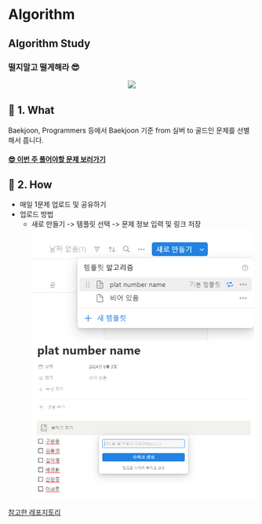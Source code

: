 # Algorithm
## Algorithm Study
### 떨지말고 떨게해라 😎
<p align=center>
<img src="https://cdn.uc.assets.prezly.com/2619a11f-0441-48af-8784-36dc8e204bcf/-/resize/1200x/-/format/auto/" height=500>
</p>

## 💖 1. What
Baekjoon, Programmers 등에서 Baekjoon 기준 from 실버 to 골드인 문제를 선별해서 풉니다. 

<h4>
    <a href="https://disco-terrier-f0c.notion.site/ab5b4596323f4ebeab9ae2ba65eb4f75?v=f729f0db21e143eaa385d4f8b31206aa&pvs=4">
        😎 이번 주 풀어야할 문제 보러가기
    </a>
</h4>

## 💖 2.  How
- 매일 1문제 업로드 및 공유하기
- 업로드 방법
  - 새로 만들기 -> 템플릿 선택 -> 문제 정보 입력 및 링크 저장
      <br>
      <img src="Common/만들기1.png">
      <img src="Common/만들기2.png">

[참고한 레포지토리](https://github.com/songjung-good/algorithm-study)







